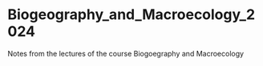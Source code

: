 # Biogeography_and_Macroecology_2024
Notes from the lectures of the course Biogoegraphy and Macroecology

